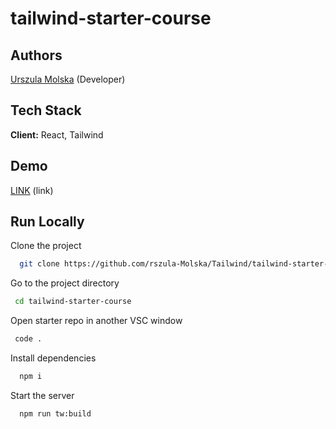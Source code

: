 # tailwind-starter-course

## Authors

[Urszula Molska](https://github.com/Urszula-Molska) (Developer)

## Tech Stack

**Client:** React, Tailwind

## Demo

[LINK](https://music-festival-tailwind.netlify.app/) (link)

## Run Locally

Clone the project

```bash
  git clone https://github.com/rszula-Molska/Tailwind/tailwind-starter-course
```

Go to the project directory

```bash
 cd tailwind-starter-course
```

Open starter repo in another VSC window

```bash
 code .
```

Install dependencies

```bash
  npm i
```

Start the server

```bash
  npm run tw:build
```
